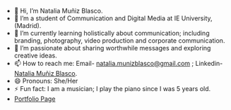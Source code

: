 - 👋 Hi, I’m Natalia Muñiz Blasco.
- 👀 I’m a student of Communication and Digital Media at IE University,(Madrid).
- 🌱 I’m currently learning holistically about communication; including branding, photography, video production and corporate communication.
- 💞️ I’m passionate about sharing worthwhile messages and exploring creative ideas.
- 📫 How to reach me: Email- natalia.munizblasco@gmail.com ; Linkedin- [Natalia Muñiz Blasco](https://www.linkedin.com/in/nataliamuñizblasco/). 
- 😄 Pronouns: She/Her
- ⚡ Fun fact: I am a musician; I play the piano since I was 5 years old.
- [Portfolio Page](https://nataliamunizblasco.me)

<!---
natalia-munizblasco/natalia-munizblasco is a ✨ special ✨ repository because its `README.md` (this file) appears on your GitHub profile.
You can click the Preview link to take a look at your changes.
--->
